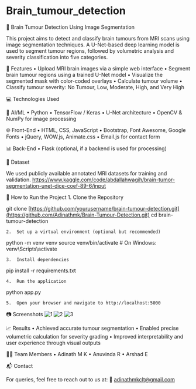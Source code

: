 # Brain_tumour_detection

🧠 Brain Tumour Detection Using Image Segmentation

This project aims to detect and classify brain tumours from MRI scans using image segmentation techniques. A U-Net-based deep learning model is used to segment tumour regions, followed by volumetric analysis and severity classification into five categories.

📌 Features
	•	Upload MRI brain images via a simple web interface
	•	Segment brain tumour regions using a trained U-Net model
	•	Visualize the segmented mask with color-coded overlays
	•	Calculate tumour volume
	•	Classify tumour severity: No Tumour, Low, Moderate, High, and Very High

💻 Technologies Used

🧠 AI/ML
	•	Python
	•	TensorFlow / Keras
	•	U-Net architecture
	•	OpenCV & NumPy for image processing

🌐 Front-End
	•	HTML, CSS, JavaScript
	•	Bootstrap, Font Awesome, Google Fonts
	•	jQuery, WOW.js, Animate.css
	•	Email.js for contact form

📊 Back-End
	•	Flask (optional, if a backend is used for processing)

📁 Dataset

We used publicly available annotated MRI datasets for training and validation. 
https://www.kaggle.com/code/abdallahwagih/brain-tumor-segmentation-unet-dice-coef-89-6/input

🚀 How to Run the Project
	1.	Clone the Repository

git clone [https://github.com/yourusername/brain-tumour-detection.git](https://github.com/Adinathmk/Brain-Tumour-Detection.git)
cd brain-tumour-detection


	2.	Set up a virtual environment (optional but recommended)

python -m venv venv
source venv/bin/activate   # On Windows: venv\Scripts\activate


	3.	Install dependencies

pip install -r requirements.txt


	4.	Run the application

python app.py



	5.	Open your browser and navigate to http://localhost:5000


📷 Screenshots
![1](https://github.com/user-attachments/assets/4a7dd795-12e2-4754-83c0-85db05258dfc)
![2](https://github.com/user-attachments/assets/d9974f55-0e95-4665-b089-8a38aaf45bfd)
![3](https://github.com/user-attachments/assets/92feba67-d55d-470a-a9bb-5bdda4ad5616)



📈 Results
	•	Achieved accurate tumour segmentation 
	•	Enabled precise volumetric calculation for severity grading
	•	Improved interpretability and user experience through visual outputs

👩‍💻 Team Members
	•	Adinath M K
	•	Anuvinda R
	•	Arshad E


📬 Contact

For queries, feel free to reach out to us at:
📧 adinathmkclt@gmail.com
